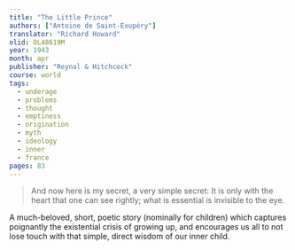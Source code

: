 ```yaml
---
title: "The Little Prince"
authors: ["Antoine de Saint-Exupéry"]
translator: "Richard Howard"
olid: OL48619M
year: 1943
month: apr
publisher: "Reynal & Hitchcock"
course: world
tags:
  - underage
  - problems
  - thought
  - emptiness
  - origination
  - myth
  - ideology
  - inner
  - france
pages: 83
---
```


> And now here is my secret, a very simple secret: It is only with the heart that one can see rightly; what is essential is invisible to the eye.

A much-beloved, short, poetic story (nominally for children) which captures poignantly the existential crisis of growing up, and encourages us all to not lose touch with that simple, direct wisdom of our inner child.
